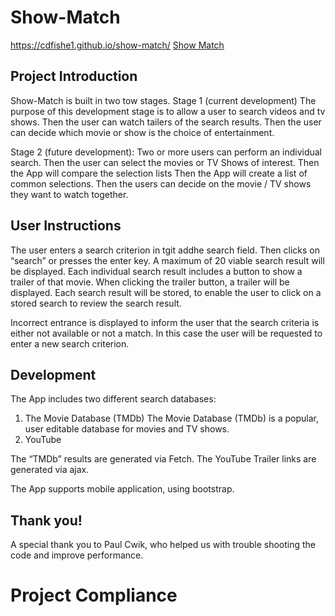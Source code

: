 # Show-Match
https://cdfishe1.github.io/show-match/
[Show Match](https://cdfishe1.github.io/show-match/)

## Project Introduction
Show-Match is built in two tow stages. 
Stage 1 (current development) 
The purpose of this development stage is to allow a user to search videos and tv shows.
Then the user can watch tailers of the search results. 
Then the user can decide which movie or show is the choice of entertainment.

Stage 2 (future development):
Two or more users can perform an individual search.
Then the user can select the movies or TV Shows of interest.
Then the App will compare the selection lists 
Then the App will create a list of common selections.
Then the users can decide on the movie / TV shows they want to watch together. 

## User Instructions
The user enters a search criterion in tgit addhe search field.
Then clicks on “search” or presses the enter key.
A maximum of 20 viable search result will be displayed.
Each individual search result includes a button to show a trailer of that movie. 
When clicking the trailer button, a trailer will be displayed.
Each search result will be stored, to enable the user to click on a stored search to review the search result.


Incorrect entrance is displayed to inform the user that the search criteria is either not available or not a match. In this case the user will be requested to enter a new search criterion. 

## Development 
The App includes two different search databases:
1.	The Movie Database (TMDb)
The Movie Database (TMDb) is a popular, user editable database for movies and TV shows.
2.	YouTube

The “TMDb” results are generated via Fetch. 
The YouTube Trailer links are generated via ajax.

The App supports mobile application, using bootstrap.

## Thank you!
A special thank you to Paul Cwik, who helped us with trouble shooting the code and improve performance. 

# Project Compliance

